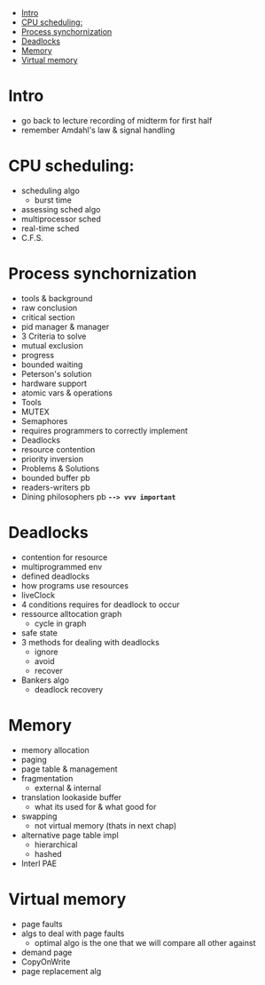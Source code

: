 - [Intro](#intro)
- [CPU scheduling:](#cpu-scheduling)
- [Process synchornization](#process-synchornization)
- [Deadlocks](#deadlocks)
- [Memory](#memory)
- [Virtual memory](#virtual-memory)


# Intro
- go back to lecture recording of midterm for first half
- remember Amdahl's law & signal handling

# CPU scheduling: 
- scheduling algo
    - burst time
- assessing sched algo
- multiprocessor sched
- real-time sched
- C.F.S.

# Process synchornization
- tools & background
- raw conclusion
- critical section
- pid manager & manager
- 3 Criteria to solve
- mutual exclusion
- progress
- bounded waiting
- Peterson's solution
- hardware support
- atomic vars & operations
- Tools
- MUTEX
- Semaphores
- requires programmers to correctly implement
- Deadlocks
- resource contention
- priority inversion
- Problems & Solutions
- bounded buffer pb
- readers-writers pb
- Dining philosophers pb **`--> vvv important`**

# Deadlocks
- contention for resource
- multiprogrammed env
- defined deadlocks
- how programs use resources
- liveClock
- 4 conditions requires for deadlock to occur
- ressource alltocation graph
    - cycle in graph
- safe state
- 3 methods for dealing with deadlocks
    - ignore
    - avoid
    - recover
- Bankers algo
    - deadlock recovery

# Memory
- memory allocation
- paging
- page table & management
- fragmentation
    - external & internal
- translation lookaside buffer 
    - what its used for & what good for
- swapping
    - not virtual memory (thats in next chap)
- alternative page table impl
    - hierarchical
    - hashed
- Interl PAE

# Virtual memory
- page faults
- algs to deal with page faults
    - optimal algo is the one that we will compare all other against
- demand page
- CopyOnWrite
- page replacement alg
